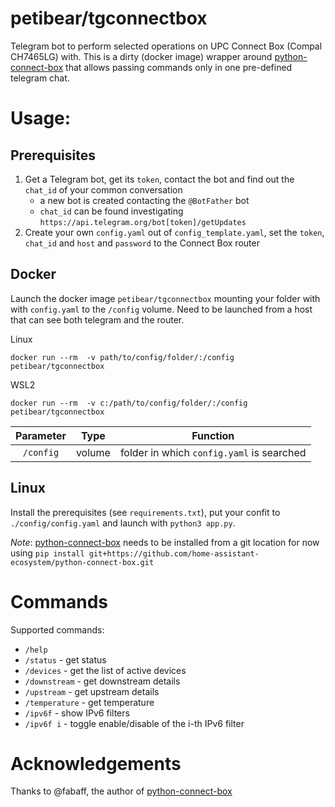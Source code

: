 # petibear/tgconnectbox

Telegram bot to perform selected operations on UPC Connect Box (Compal CH7465LG) with.
This is a dirty (docker image) wrapper around [python-connect-box](https://github.com/home-assistant-ecosystem/python-connect-box) that allows passing commands only in one pre-defined telegram chat.

# Usage:

## Prerequisites

1. Get a Telegram bot, get its `token`, contact the bot and find out the `chat_id` of your common conversation
    * a new bot is created contacting the `@BotFather` bot
    * `chat_id` can be found investigating `https://api.telegram.org/bot[token]/getUpdates`
2. Create your own `config.yaml` out of `config_template.yaml`, set the `token`, `chat_id` and `host` and `password` to the Connect Box router


## Docker

Launch the docker image `petibear/tgconnectbox` mounting your folder with with `config.yaml` to the `/config` volume. Need to be launched from a host that can see both telegram and the router.

Linux
```shell
docker run --rm  -v path/to/config/folder/:/config petibear/tgconnectbox
```

WSL2
```shell
docker run --rm  -v c:/path/to/config/folder/:/config petibear/tgconnectbox
```

| Parameter | Type | Function |
| :----: | --- | --- |
| `/config` | volume | folder in which `config.yaml` is searched|

## Linux
Install the prerequisites (see `requirements.txt`), put your confit to `./config/config.yaml` and launch with `python3 app.py`.

_Note_: [python-connect-box](https://github.com/home-assistant-ecosystem/python-connect-box) needs to be installed from a git location for now using `pip install git+https://github.com/home-assistant-ecosystem/python-connect-box.git`

# Commands
Supported commands:

* `/help`
* `/status` - get status
* `/devices` - get the list of active devices
* `/downstream` - get downstream details
* `/upstream` - get upstream details
* `/temperature` - get temperature
* `/ipv6f` - show IPv6 filters
* `/ipv6f i` - toggle enable/disable of the i-th IPv6 filter

# Acknowledgements
Thanks to @fabaff, the author of [python-connect-box](https://github.com/home-assistant-ecosystem/python-connect-box)